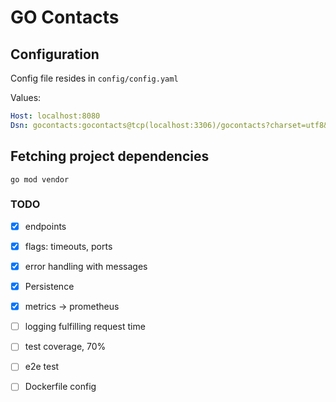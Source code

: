 # GO Contacts

## Configuration
Config file resides in ```config/config.yaml```

Values:
``` yaml
Host: localhost:8080
Dsn: gocontacts:gocontacts@tcp(localhost:3306)/gocontacts?charset=utf8&parseTime=true
```

## Fetching project dependencies
``` shell
go mod vendor
```


### TODO
- [x] endpoints
- [x] flags: timeouts, ports
- [x] error handling with messages
- [x] Persistence  
- [x] metrics -> prometheus
- [ ] logging fulfilling request time
- [ ] test coverage, 70%
- [ ] e2e test
- [ ] Dockerfile config

